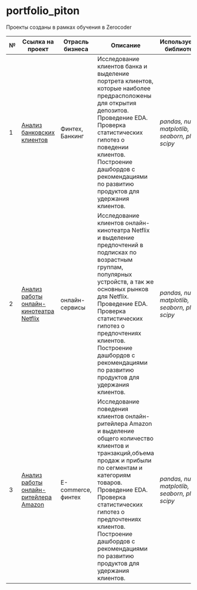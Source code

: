 # portfolio_piton
Проекты созданы в рамках обучения в Zerocoder

№ | Ссылка на проект | Отрасль бизнеса | Описание | Используемые библиотеки | Презентация проекта 
---|---|---|---|---|---|
 1| [Анализ банковских клиентов](https://github.com/YugaScFM/portfolio_piton/blob/main/Banks.ipynb) | Финтех, Банкинг | Исследование клиентов банка и выделение портрета клиентов, которые наиболее предрасположены для открытия депозитов. Проведение EDA. Проверка статистических гипотез о поведении клиентов. Построение дашбордов с рекомендациями по развитию продуктов для удержания клиентов. | _pandas, numpy, matplotlib, seaborn, plotly, scipy_ | [Презентация "Анализ: Наиболее предрасположенная группа банковских клиентов для открытия депозитов "](https://drive.google.com/file/d/13pq4eFpiHog_xdAHyiyZZYWwTdi2o10C/view?usp=sharing)
  2| [Анализ работы онлайн-кинотеатра Netflix](https://github.com/YugaScFM/portfolio_piton/blob/d31bab4bb810c44c0489d198556d5b3b0ffae518/Netflix.ipynb) |онлайн-сервисы | Исследование клиентов онлайн-кинотеатра Netflix и выделение предпочтений в подписках по возрастным группам, популярных устройств, а так же основных рынков для Netflix. Проведение EDA. Проверка статистических гипотез о предпочтениях клиентов. Построение дашбордов с рекомендациями по развитию продуктов для удержания клиентов. | _pandas, numpy, matplotlib, seaborn, plotly, scipy_ | [Презентация "Анализ работы онлайн-кинотеатра Netflix"](https://drive.google.com/file/d/1e98P2xUod15xr_q3rjLqoojSMKTQ6dDw/view?usp=sharing)
 3| [Анализ работы онлайн-ритейлера Amazon](https://github.com/YugaScFM/portfolio_piton/blob/d31bab4bb810c44c0489d198556d5b3b0ffae518/Amazon.ipynb) |E-commerce, финтех | Исследование поведения клиентов онлайн-ритейлера Amazon и выделение общего количество клиентов и транзакций,объема продаж и прибыли по сегментам и категориям товаров. Проведение EDA. Проверка статистических гипотез о предпочтениях клиентов. Построение дашбордов с рекомендациями по развитию продуктов для удержания клиентов. | _pandas, numpy, matplotlib, seaborn, plotly, scipy_ | [Презентация "Анализ работы онлайн-ритейлера Amazon"](https://drive.google.com/file/d/1SYSMBpdnEHCxm55G-7_D9fAqcFS-rCjn/view?usp=sharing)
